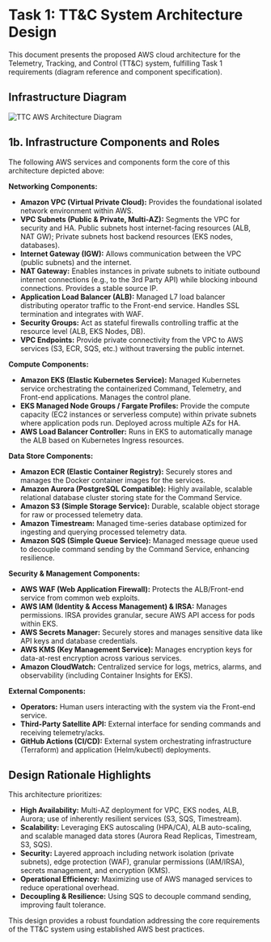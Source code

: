 # Task 1: TT&C System Architecture Design

This document presents the proposed AWS cloud architecture for the Telemetry, Tracking, and Control (TT&C) system, fulfilling Task 1 requirements (diagram reference and component specification).

## Infrastructure Diagram

![TTC AWS Architecture Diagram](../a-Infrastructure-Diagram/ttc-aws-architecture.svg)


## 1b. Infrastructure Components and Roles

The following AWS services and components form the core of this architecture depicted above:

**Networking Components:**

* **Amazon VPC (Virtual Private Cloud):** Provides the foundational isolated network environment within AWS.
* **VPC Subnets (Public & Private, Multi-AZ):** Segments the VPC for security and HA. Public subnets host internet-facing resources (ALB, NAT GW); Private subnets host backend resources (EKS nodes, databases).
* **Internet Gateway (IGW):** Allows communication between the VPC (public subnets) and the internet.
* **NAT Gateway:** Enables instances in private subnets to initiate outbound internet connections (e.g., to the 3rd Party API) while blocking inbound connections. Provides a stable source IP.
* **Application Load Balancer (ALB):** Managed L7 load balancer distributing operator traffic to the Front-end service. Handles SSL termination and integrates with WAF.
* **Security Groups:** Act as stateful firewalls controlling traffic at the resource level (ALB, EKS Nodes, DB).
* **VPC Endpoints:** Provide private connectivity from the VPC to AWS services (S3, ECR, SQS, etc.) without traversing the public internet.

**Compute Components:**

* **Amazon EKS (Elastic Kubernetes Service):** Managed Kubernetes service orchestrating the containerized Command, Telemetry, and Front-end applications. Manages the control plane.
* **EKS Managed Node Groups / Fargate Profiles:** Provide the compute capacity (EC2 instances or serverless compute) within private subnets where application pods run. Deployed across multiple AZs for HA.
* **AWS Load Balancer Controller:** Runs in EKS to automatically manage the ALB based on Kubernetes Ingress resources.

**Data Store Components:**

* **Amazon ECR (Elastic Container Registry):** Securely stores and manages the Docker container images for the services.
* **Amazon Aurora (PostgreSQL Compatible):** Highly available, scalable relational database cluster storing state for the Command Service.
* **Amazon S3 (Simple Storage Service):** Durable, scalable object storage for raw or processed telemetry data.
* **Amazon Timestream:** Managed time-series database optimized for ingesting and querying processed telemetry data.
* **Amazon SQS (Simple Queue Service):** Managed message queue used to decouple command sending by the Command Service, enhancing resilience.

**Security & Management Components:**

* **AWS WAF (Web Application Firewall):** Protects the ALB/Front-end service from common web exploits.
* **AWS IAM (Identity & Access Management) & IRSA:** Manages permissions. IRSA provides granular, secure AWS API access for pods within EKS.
* **AWS Secrets Manager:** Securely stores and manages sensitive data like API keys and database credentials.
* **AWS KMS (Key Management Service):** Manages encryption keys for data-at-rest encryption across various services.
* **Amazon CloudWatch:** Centralized service for logs, metrics, alarms, and observability (including Container Insights for EKS).

**External Components:**

* **Operators:** Human users interacting with the system via the Front-end service.
* **Third-Party Satellite API:** External interface for sending commands and receiving telemetry/acks.
* **GitHub Actions (CI/CD):** External system orchestrating infrastructure (Terraform) and application (Helm/kubectl) deployments.

## Design Rationale Highlights

This architecture prioritizes:

* **High Availability:** Multi-AZ deployment for VPC, EKS nodes, ALB, Aurora; use of inherently resilient services (S3, SQS, Timestream).
* **Scalability:** Leveraging EKS autoscaling (HPA/CA), ALB auto-scaling, and scalable managed data stores (Aurora Read Replicas, Timestream, S3, SQS).
* **Security:** Layered approach including network isolation (private subnets), edge protection (WAF), granular permissions (IAM/IRSA), secrets management, and encryption (KMS).
* **Operational Efficiency:** Maximizing use of AWS managed services to reduce operational overhead.
* **Decoupling & Resilience:** Using SQS to decouple command sending, improving fault tolerance.

This design provides a robust foundation addressing the core requirements of the TT&C system using established AWS best practices.
